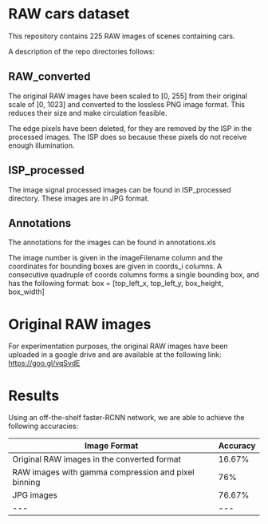 # RAW cars dataset

This repository contains 225 RAW images of scenes containing cars.

A description of the repo directories follows:

## RAW_converted
The original RAW images have been scaled to [0, 255] from their original scale of [0, 1023] and converted to the lossless PNG image format. This reduces their size and make circulation feasible. 

The edge pixels have been deleted, for they are removed by the ISP in the processed images. The ISP does so because these pixels do not receive enough illumination.

## ISP_processed
The image signal processed images can be found in ISP_processed directory. These images are in JPG format.

## Annotations
The annotations for the images can be found in annotations.xls

The image number is given in the imageFilename column and the coordinates for bounding boxes are given in coords_i columns.
A consecutive quadruple of coords columns forms a single bounding box, and has the following format:
box = [top_left_x, top_left_y, box_height, box_width]

# Original RAW images
For experimentation purposes, the original RAW images have been uploaded in a google drive and are available at the following link: https://goo.gl/vqSvdE

# Results
Using an off-the-shelf faster-RCNN network, we are able to achieve the following accuracies:

| Image Format | Accuracy |
| --- | --- |
| Original RAW images in the converted format | 16.67% |
| RAW images with gamma compression and pixel binning | 76% |
| JPG images | 76.67% |
| --- | --- |
